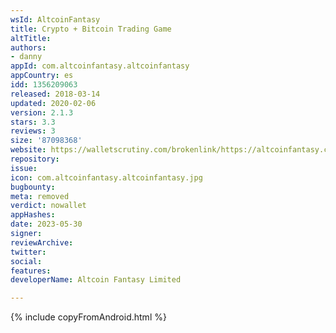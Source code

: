 ```yaml
---
wsId: AltcoinFantasy
title: Crypto + Bitcoin Trading Game
altTitle: 
authors:
- danny
appId: com.altcoinfantasy.altcoinfantasy
appCountry: es
idd: 1356209063
released: 2018-03-14
updated: 2020-02-06
version: 2.1.3
stars: 3.3
reviews: 3
size: '87098368'
website: https://walletscrutiny.com/brokenlink/https://altcoinfantasy.com
repository: 
issue: 
icon: com.altcoinfantasy.altcoinfantasy.jpg
bugbounty: 
meta: removed
verdict: nowallet
appHashes: 
date: 2023-05-30
signer: 
reviewArchive: 
twitter: 
social: 
features: 
developerName: Altcoin Fantasy Limited

---
```


{% include copyFromAndroid.html %}
